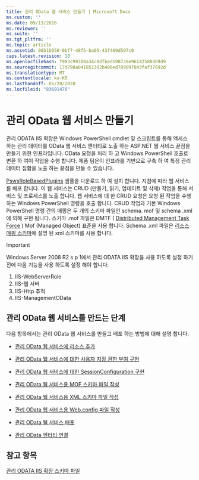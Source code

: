 ```yaml
---
title: 관리 OData 웹 서비스 만들기 | Microsoft Docs
ms.custom: ''
ms.date: 09/13/2016
ms.reviewer: ''
ms.suite: ''
ms.tgt_pltfrm: ''
ms.topic: article
ms.assetid: 06b1b050-0bf7-48f5-ba05-43f489d597c0
caps.latest.revision: 10
ms.openlocfilehash: f903c99300a34c0dfbed598738e96142588d69d9
ms.sourcegitcommit: 17d798a041851382b406ed789097843faf37692d
ms.translationtype: MT
ms.contentlocale: ko-KR
ms.lasthandoff: 05/20/2020
ms.locfileid: "83691476"
---
```

# <a name="creating-a-management-odata-web-service"></a>관리 OData 웹 서비스 만들기

관리 ODATA IIS 확장은 Windows PowerShell cmdlet 및 스크립트를 통해 액세스 하는 관리 데이터를 OData 웹 서비스 엔터티로 노출 하는 ASP.NET 웹 서비스 끝점을 만들기 위한 인프라입니다. OData 요청을 처리 하 고 Windows PowerShell 호출로 변환 하 여이 작업을 수행 합니다. 제품 팀은이 인프라를 기반으로 구축 하 여 특정 관리 데이터 집합을 노출 하는 끝점을 만들 수 있습니다.

[PswsRoleBasedPlugins](https://code.msdn.microsoft.com:443/windowsdesktop/PswsRoleBasedPlugins-9c79b75a) 샘플을 다운로드 하 여 설치 합니다. 지침에 따라 웹 서비스를 배포 합니다. 이 웹 서비스는 CRUD (만들기, 읽기, 업데이트 및 삭제) 작업을 통해 서비스 및 프로세스를 노출 합니다. 웹 서비스에 대 한 CRUD 요청은 요청 된 작업을 수행 하는 Windows PowerShell 명령을 호출 합니다. CRUD 작업과 기본 Windows PowerShell 명령 간의 매핑은 두 개의 스키마 파일인 schema. mof 및 schema .xml에 의해 구현 됩니다. 스키마 .mof 파일은 DMTF ( [Distributed Management Task Force](https://www.dmtf.org/) ) Mof (Managed Object) 표준을 사용 합니다. Schema .xml 파일은 [리소스 매핑 스키마](./resource-mapping-schema.md)에 설명 된 xml 스키마를 사용 합니다.

> [!IMPORTANT]
> Windows Server 2008 R2 s p 1에서 관리 ODATA IIS 확장을 사용 하도록 설정 하기 전에 다음 기능을 사용 하도록 설정 해야 합니다.
>
> 1. IIS-WebServerRole
> 2. IIS-웹 서버
> 3. IIS-Http 추적
> 4. IIS-ManagementOData

## <a name="steps-for-creating-a-management-odata-web-service"></a>관리 OData 웹 서비스를 만드는 단계

다음 항목에서는 관리 OData 웹 서비스를 만들고 배포 하는 방법에 대해 설명 합니다.

- [관리 OData 웹 서비스에 리소스 추가](./adding-resources-to-a-management-odata-web-service.md)

- [관리 OData 웹 서비스에 대한 사용자 지정 권한 부여 구현](./implementing-custom-authorization-for-a-management-odata-web-service.md)

- [관리 OData 웹 서비스에 대한 SessionConfiguration 구현](./implementing-sessionconfiguration-for-a-management-odata-web-service.md)

- [관리 OData 웹 서비스용 MOF 스키마 파일 작성](./authoring-the-mof-schema-file-for-a-management-odata-web-service.md)

- [관리 OData 웹 서비스용 XML 스키마 파일 작성](./authoring-the-xml-schema-file-for-a-management-odata-web-service.md)

- [관리 OData 웹 서비스용 Web.config 파일 작성](./authoring-the-web-config-file-for-a-management-odata-web-service.md)

- [관리 OData 웹 서비스 배포](./deploying-a-management-odata-web-service.md)

- [관리 OData 엔터티 연결](./associating-management-odata-entities.md)

## <a name="see-also"></a>참고 항목

[관리 ODATA IIS 확장 스키마 파일](./management-odata-iis-extension-schema-files.md)
